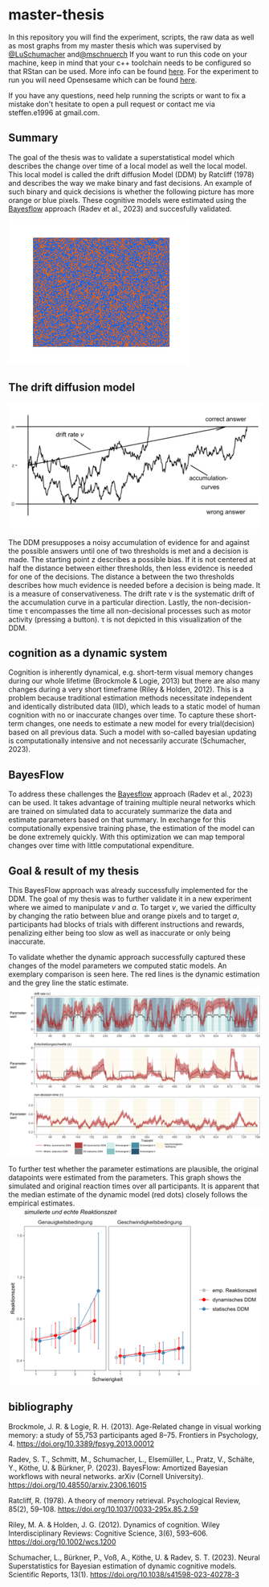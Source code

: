 # master-thesis
In this repository you will find the experiment, scripts, the raw data as well as most graphs from my master thesis which was supervised by [@LuSchumacher](https://github.com/LuSchumacher) and[@mschnuerch](https://github.com/mschnuerch)
If you want to run this code on your machine, keep in mind that your c++ toolchain needs to be configured so that RStan can be used. More info can be found [here](https://github.com/stan-dev/rstan/wiki/RStan-Getting-Started). For the experiment to run you will need Opensesame which can be found [here](https://osdoc.cogsci.nl/3.3/).

If you have any questions, need help running the scripts or want to fix a mistake don't hesitate to open a pull request or contact me via steffen.e1996 at gmail.com.

## Summary

The goal of the thesis was to validate a superstatistical model which describes the change over time of a local model as well the local model. This local model is called the drift diffusion Model (DDM) by Ratcliff (1978) and describes the way we make binary and fast decisions. An example of such binary and quick decisions is whether the following picture has more orange or blue pixels. These cognitive models were estimated using the [Bayesflow](https://bayesflow.org/index.html) approach (Radev et al., 2023) and succesfully validated.

![a picture with slightly more blue than orange pixels, randomly distributed.](graphs/Bild_s4_b_25.png)

## The drift diffusion model

![a graph that shows the principle behind a Drift-Diffusion-Model. THe parameters v, a, and z are displayed as well as two accumulation curves.](graphs/04_fictional_graphs/DDM_english.png)


The DDM presupposes a noisy accumulation of evidence for and against the possible answers until one of two thresholds is met and a decision is made.
The starting point z describes a possible bias. If it is not centered at half the distance between either thresholds, then less evidence is needed for one of the decisions.
The distance a between the two thresholds describes how much evidence is needed before a decision is being made. It is a measure of conservativeness.
The drift rate v is the systematic drift of the accumulation curve in a particular direction.
Lastly, the non-decision-time τ encompasses the time all non-decisional processes such as motor activity (pressing a button). τ is not depicted in this visualization of the DDM.

## cognition as a dynamic system

Cognition is inherently dynamical, e.g. short-term visual memory changes during our whole lifetime (Brockmole & Logie, 2013) but there are also many changes during a very short timeframe (Riley & Holden, 2012). This is a problem because traditional estimation methods necessitate independent and identically distributed data (IID), which leads to a static model of human cognition with no or inaccurate changes over time. To capture these short-term changes, one needs to estimate a new model for every trial(decision) based on all previous data. Such a model with so-called bayesian updating is computationally intensive and not necessarily accurate (Schumacher, 2023).

## BayesFlow
To address these challenges the [Bayesflow](https://bayesflow.org/index.html) approach (Radev et al., 2023) can be used. It takes advantage of training multiple neural networks which are trained on simulated data to accurately summarize the data and estimate parameters based on that summary. In exchange for this computationally expensive training phase, the estimation of the model can be done extremely quickly. With this optimization we can map temporal changes over time with little computational expenditure.

## Goal & result of my thesis
This BayesFlow approach was already successfully implemented for the DDM. The goal of my thesis was to further validate it in a new experiment where we aimed to manipulate *v* and *a*. To target *v*, we varied the difficulty by changing the ratio between blue and orange pixels and to target *a*, participants had blocks of trials with different instructions and rewards, penalizing either being too slow as well as inaccurate or only being inaccurate.


To validate whether the dynamic approach successfully captured these changes of the model parameters we computed static models. An exemplary comparison is seen here. The red lines is the dynamic estimation and the grey line the static estimate. 
![](graphs/01_paramter_comparison/parametercomparison_subj_4_M1.png)

To further test whether the parameter estimations are plausible, the original datapoints were estimated from the parameters. This graph shows the simulated and original reaction times over all participants. It is apparent that the median estimate of the dynamic model (red dots) closely follows the empirical estimates.
![](graphs/02_rt_comparison/rt_comparison_subj_4_MAD_M1.png)

## bibliography 
Brockmole, J. R. & Logie, R. H. (2013). Age-Related change in visual working memory: a study of 55,753 participants aged 8–75. Frontiers in Psychology, 4. https://doi.org/10.3389/fpsyg.2013.00012

Radev, S. T., Schmitt, M., Schumacher, L., Elsemüller, L., Pratz, V., Schälte, Y., Köthe, U. & Bürkner, P. (2023). BayesFlow: Amortized Bayesian workflows with neural networks. arXiv (Cornell University). https://doi.org/10.48550/arxiv.2306.16015

Ratcliff, R. (1978). A theory of memory retrieval. Psychological Review, 85(2), 59–108. https://doi.org/10.1037/0033-295x.85.2.59

Riley, M. A. & Holden, J. G. (2012). Dynamics of cognition. Wiley Interdisciplinary Reviews: Cognitive Science, 3(6), 593–606. https://doi.org/10.1002/wcs.1200

Schumacher, L., Bürkner, P., Voß, A., Köthe, U. & Radev, S. T. (2023). Neural Superstatistics for Bayesian estimation of dynamic cognitive models. Scientific Reports, 13(1). https://doi.org/10.1038/s41598-023-40278-3
